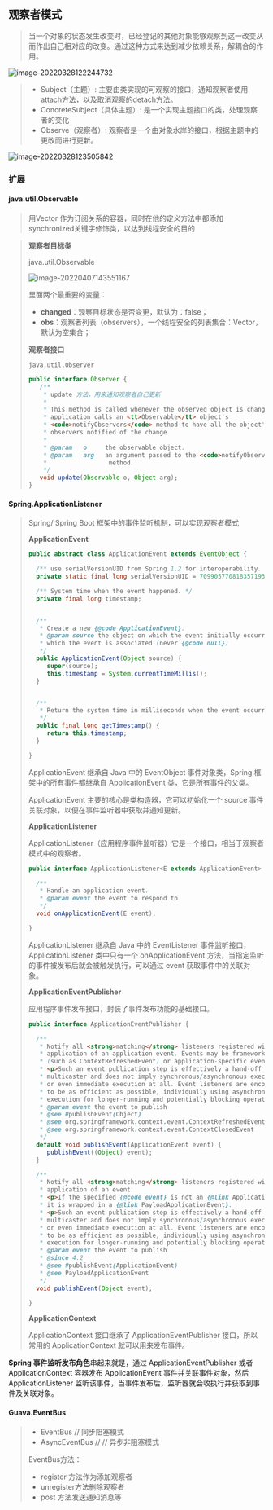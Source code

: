 ## 观察者模式

>当一个对象的状态发生改变时，已经登记的其他对象能够观察到这一改变从而作出自己相对应的改变。通过这种方式来达到减少依赖关系，解耦合的作用。

![image-20220328122244732](resources/image-20220328122244732.png)

>- Subject（主题）: 主要由类实现的可观察的接口，通知观察者使用attach方法，以及取消观察的detach方法。
>- ConcreteSubject（具体主题）: 是一个实现主题接口的类，处理观察者的变化
>- Observe（观察者）: 观察者是一个由对象水岸的接口，根据主题中的更改而进行更新。

![image-20220328123505842](resources/image-20220328123505842.png)

### 扩展

#### java.util.Observable

>用Vector 作为订阅关系的容器，同时在他的定义方法中都添加synchronized关键字修饰类，以达到线程安全的目的

>**观察者目标类**
>
>java.util.Observable
>
>![image-20220407143551167](resources/image-20220407143551167.png)
>
>里面两个最重要的变量：
>
>- **changed**：观察目标状态是否变更，默认为：false；
>- **obs**：观察者列表（observers），一个线程安全的列表集合：Vector，默认为空集合；
>
>**观察者接口**
>
>`java.util.Observer`
>
>```java
>public interface Observer {
>    /**
>     * update 方法，用来通知观察者自己更新
>     *
>     * This method is called whenever the observed object is changed. An
>     * application calls an <tt>Observable</tt> object's
>     * <code>notifyObservers</code> method to have all the object's
>     * observers notified of the change.
>     *
>     * @param   o     the observable object.
>     * @param   arg   an argument passed to the <code>notifyObservers</code>
>     *                 method.
>     */
>    void update(Observable o, Object arg);
>}
>```

#### Spring.ApplicationListener

>Spring/ Spring Boot 框架中的事件监听机制，可以实现观察者模式
>
>**ApplicationEvent**
>
>```java
>public abstract class ApplicationEvent extends EventObject {
>
>   /** use serialVersionUID from Spring 1.2 for interoperability. */
>   private static final long serialVersionUID = 7099057708183571937L;
>
>   /** System time when the event happened. */
>   private final long timestamp;
>
>
>   /**
>    * Create a new {@code ApplicationEvent}.
>    * @param source the object on which the event initially occurred or with
>    * which the event is associated (never {@code null})
>    */
>   public ApplicationEvent(Object source) {
>      super(source);
>      this.timestamp = System.currentTimeMillis();
>   }
>
>
>   /**
>    * Return the system time in milliseconds when the event occurred.
>    */
>   public final long getTimestamp() {
>      return this.timestamp;
>   }
>
>}
>```
>
>ApplicationEvent 继承自 Java 中的 EventObject 事件对象类，Spring 框架中的所有事件都继承自 ApplicationEvent 类，它是所有事件的父类。
>
>ApplicationEvent 主要的核心是类构造器，它可以初始化一个 source 事件关联对象，以便在事件监听器中获取并通知更新。
>
>**ApplicationListener**
>
>ApplicationListener（应用程序事件监听器）它是一个接口，相当于观察者模式中的观察者。
>
>```java
>public interface ApplicationListener<E extends ApplicationEvent> extends EventListener {
>
>   /**
>    * Handle an application event.
>    * @param event the event to respond to
>    */
>   void onApplicationEvent(E event);
>
>}
>```
>
>ApplicationListener 继承自 Java 中的 EventListener 事件监听接口，ApplicationListener 类中只有一个 onApplicationEvent 方法，当指定监听的事件被发布后就会被触发执行，可以通过 event 获取事件中的关联对象。
>
>**ApplicationEventPublisher**
>
>应用程序事件发布接口，封装了事件发布功能的基础接口。
>
>```java
>public interface ApplicationEventPublisher {
>
>   /**
>    * Notify all <strong>matching</strong> listeners registered with this
>    * application of an application event. Events may be framework events
>    * (such as ContextRefreshedEvent) or application-specific events.
>    * <p>Such an event publication step is effectively a hand-off to the
>    * multicaster and does not imply synchronous/asynchronous execution
>    * or even immediate execution at all. Event listeners are encouraged
>    * to be as efficient as possible, individually using asynchronous
>    * execution for longer-running and potentially blocking operations.
>    * @param event the event to publish
>    * @see #publishEvent(Object)
>    * @see org.springframework.context.event.ContextRefreshedEvent
>    * @see org.springframework.context.event.ContextClosedEvent
>    */
>   default void publishEvent(ApplicationEvent event) {
>      publishEvent((Object) event);
>   }
>
>   /**
>    * Notify all <strong>matching</strong> listeners registered with this
>    * application of an event.
>    * <p>If the specified {@code event} is not an {@link ApplicationEvent},
>    * it is wrapped in a {@link PayloadApplicationEvent}.
>    * <p>Such an event publication step is effectively a hand-off to the
>    * multicaster and does not imply synchronous/asynchronous execution
>    * or even immediate execution at all. Event listeners are encouraged
>    * to be as efficient as possible, individually using asynchronous
>    * execution for longer-running and potentially blocking operations.
>    * @param event the event to publish
>    * @since 4.2
>    * @see #publishEvent(ApplicationEvent)
>    * @see PayloadApplicationEvent
>    */
>   void publishEvent(Object event);
>
>}
>```
>
>**ApplicationContext**
>
>ApplicationContext 接口继承了 ApplicationEventPublisher 接口，所以常用的 ApplicationContext 就可以用来发布事件。

**Spring 事件监听发布角色**串起来就是，通过 ApplicationEventPublisher 或者 ApplicationContext 容器发布  ApplicationEvent 事件并关联事件对象，然后 ApplicationListener 监听该事件，当事件发布后，监听器就会收执行并获取到事件及关联对象。

#### Guava.EventBus

>- EventBus  // 同步阻塞模式
>- AsyncEventBus // // 异步非阻塞模式
>
>EventBus方法：
>
>- register 方法作为添加观察者
>- unregister方法删除观察者
>- post 方法发送通知消息等